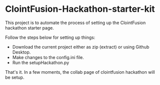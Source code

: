 # ClointFusion-Hackathon-starter-kit

This project is to automate the process of setting up the ClointFusion hackathon starter page.

Follow the steps below for setting up things:
 - Download the current project either as zip (extract) or using Github Desktop.
 - Make changes to the config.ini file.
 - Run the setupHackathon.py 

That's it. In a few moments, the collab page of clointfusion hackathon will be setup.
